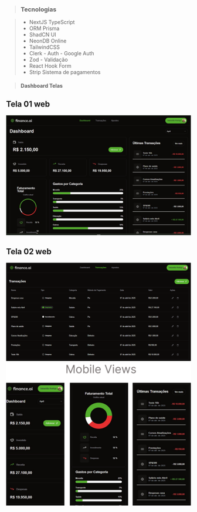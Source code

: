 
> ### Tecnologias

> * NextJS TypeScript
> * ORM Prisma
> * ShadCN UI
> * NeonDB Online
> * TailwindCSS
> * Clerk - Auth - Google Auth
> * Zod - Validação
> * React Hook Form
> * Strip Sistema de pagamentos

> #### Dashboard Telas

## Tela 01 web
<img src="./screens/desktop-view.png" alt="tela 01" />

## Tela 02 web
<img src="./screens/desktop-view-2.png" alt="tela 02" />


<img src="./screens/mobile-view.png" alt="tela mobile" />

